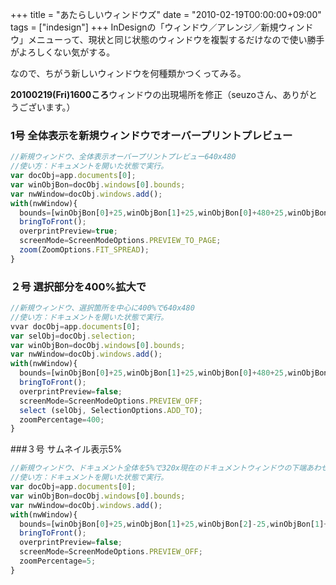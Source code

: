 +++
title = "あたらしいウィンドウズ"
date = "2010-02-19T00:00:00+09:00"
tags = ["indesign"]
+++
InDesignの「ウィンドウ／アレンジ／新規ウィンドウ」メニューって、現状と同じ状態のウィンドウを複製するだけなので使い勝手がよろしくない気がする。

なので、ちがう新しいウィンドウを何種類かつくってみる。

<b>20100219(Fri)1600ころ</b>ウィンドウの出現場所を修正（seuzoさん、ありがとうございます。）

### 1号 全体表示を新規ウィンドウでオーバープリントプレビュー

```js
//新規ウィンドウ、全体表示オーバープリントプレビュー640x480
//使い方：ドキュメントを開いた状態で実行。
var docObj=app.documents[0];
var winObjBon=docObj.windows[0].bounds;
var nwWindow=docObj.windows.add();
with(nwWindow){
  bounds=[winObjBon[0]+25,winObjBon[1]+25,winObjBon[0]+480+25,winObjBon[1]+640+25];
  bringToFront();
  overprintPreview=true;
  screenMode=ScreenModeOptions.PREVIEW_TO_PAGE;
  zoom(ZoomOptions.FIT_SPREAD);
}
```

### ２号 選択部分を400%拡大で

```js
//新規ウィンドウ、選択箇所を中心に400%で640x480
//使い方：ドキュメントを開いた状態で実行。
vvar docObj=app.documents[0];
var selObj=docObj.selection;
var winObjBon=docObj.windows[0].bounds;
var nwWindow=docObj.windows.add();
with(nwWindow){
  bounds=[winObjBon[0]+25,winObjBon[1]+25,winObjBon[0]+480+25,winObjBon[1]+640+25];
  bringToFront();
  overprintPreview=false;
  screenMode=ScreenModeOptions.PREVIEW_OFF;
  select (selObj, SelectionOptions.ADD_TO);
  zoomPercentage=400;
}
```

###３号 サムネイル表示5%

```js
//新規ウィンドウ、ドキュメント全体を5%で320x現在のドキュメントウィンドウの下端あわせ
//使い方：ドキュメントを開いた状態で実行。
var docObj=app.documents[0];
var winObjBon=docObj.windows[0].bounds;
var nwWindow=docObj.windows.add();
with(nwWindow){
  bounds=[winObjBon[0]+25,winObjBon[1]+25,winObjBon[2]-25,winObjBon[1]+320+25];
  bringToFront();
  overprintPreview=false;
  screenMode=ScreenModeOptions.PREVIEW_OFF;
  zoomPercentage=5;
}
```